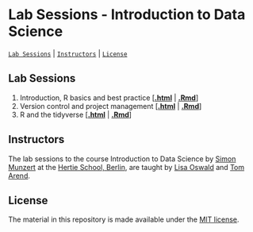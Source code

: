 # Lab Sessions - Introduction to Data Science
[`Lab Sessions`](#lectures) | [`Instructors`](#instructors) | [`License`](#license)

## Lab Sessions

1. Introduction, R basics and best practice \[[**.html**](https://raw.githack.com/intro-to-data-science-21/labs/main/session-1-intro/1-intro.html) | [**.Rmd**](https://github.com/intro-to-data-science-21/labs/blob/main/session-1-intro/1-intro.Rmd)\]
2. Version control and project management \[[**.html**](https://github.com/intro-to-data-science-21/labs/blob/main/session-2-version-control/2-git.html) | [**.Rmd**]()\]
3. R and the tidyverse \[[**.html**](https://raw.githack.com/intro-to-data-science-21/labs/main/session-3-tidyverse/3-tidyverse.html) | [**.Rmd**](https://github.com/intro-to-data-science-21/labs/blob/main/session-3-tidyverse/3-tidyverse.Rmd)\]

## Instructors

The lab sessions to the course Introduction to Data Science by [Simon Munzert](https://simonmunzert.github.io/) at the [Hertie School, Berlin](https://www.hertie-school.org/en/), are taught by [Lisa Oswald](https://lfoswald.github.io/) and [Tom Arend](https://www.hertie-school.org/en/research/faculty-and-researchers/profile/person/arend).


## License

The material in this repository is made available under the [MIT license](http://opensource.org/licenses/mit-license.php). 
